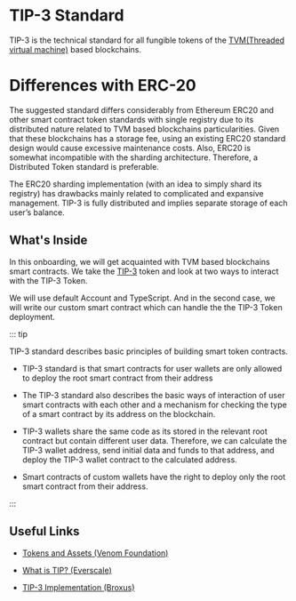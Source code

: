 # TIP-3 Standard

TIP-3 is the technical standard for all fungible tokens of the [TVM(Threaded virtual machine)](https://everkit.org/en/articles/the-virtual-machine-tvm-1) based blockchains.

# Differences with ERC-20

The suggested standard differs considerably from Ethereum ERC20 and other smart contract token standards with single registry due to its distributed nature related to TVM based blockchains particularities. Given that these blockchains has a storage fee, using an existing ERC20 standard design would cause excessive maintenance costs. Also, ERC20 is somewhat incompatible with the sharding architecture. Therefore, a Distributed Token standard is preferable.

The ERC20 sharding implementation (with an idea to simply shard its registry) has drawbacks mainly related to complicated and expansive management. TIP-3 is fully distributed and implies separate storage of each user’s balance.

## What's Inside

In this onboarding, we will get acquainted with TVM based blockchains smart contracts. We take the [TIP-3](https://github.com/broxus/tip3) token and look at two ways to interact with the TIP-3 Token.

We will use default Account and TypeScript. And in the second case, we will write our custom smart contract which can handle the  the TIP-3 Token deployment.


::: tip

TIP-3 standard describes basic principles of building smart token contracts.

- TIP-3 standard is that smart contracts for user wallets are only allowed to deploy the root smart contract from their address

- The TIP-3 standard also describes the basic ways of interaction of user smart contracts with each other and a mechanism for checking the type of a smart contract by its address on the blockchain.

- TIP-3 wallets share the same code as its stored in the relevant root contract but contain different user data. Therefore, we can calculate the TIP-3 wallet address, send initial data and funds to that address, and deploy the TIP-3 wallet contract to the calculated address.

- Smart contracts of custom wallets have the right to deploy only the root smart contract from their address.

:::

## Useful Links

- [Tokens and Assets (Venom Foundation)](https://docs.venom.foundation/learn/tokens-and-assets)

- [What is TIP? (Everscale)](https://docs.everscale.network/standard/workflow)

- [TIP-3 Implementation (Broxus)](https://github.com/broxus/tip3)